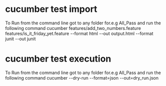 # cucumber test import
To Run from the command line got to any folder for.e.g All_Pass and run the following command 
cucumber features/add_two_numbers.feature features/is_it_friday_yet.feature --format html --out output.html --format junit --out junit

# cucumber test execution
To Run from the command line got to any folder for.e.g All_Pass and run the following command 
cucumber --dry-run --format=json --out=dry_run.json

